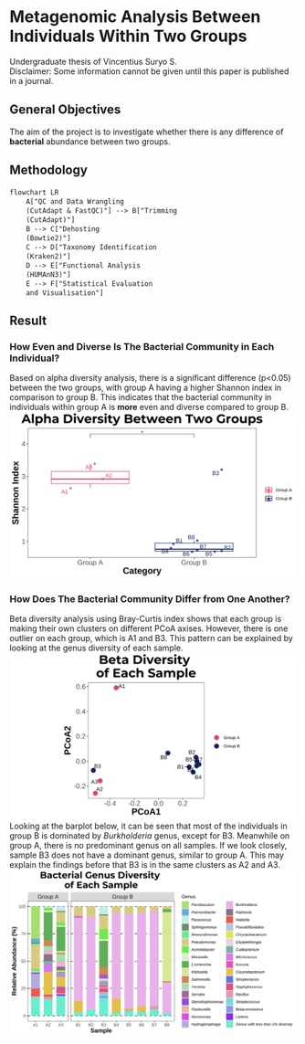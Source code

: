 # Metagenomic Analysis Between Individuals Within Two Groups
Undergraduate thesis of Vincentius Suryo S. \
Disclaimer: Some information cannot be given until this paper is published in a journal.

## General Objectives
The aim of the project is to investigate whether there is any difference of **bacterial** abundance between two groups.

## Methodology
```mermaid
flowchart LR
    A["QC and Data Wrangling
    (CutAdapt & FastQC)"] --> B["Trimming
    (CutAdapt)"]
    B --> C["Dehosting
    (Bowtie2)"]
    C --> D["Taxonomy Identification
    (Kraken2)"]
    D --> E["Functional Analysis
    (HUMAnN3)"]
    E --> F["Statistical Evaluation
    and Visualisation"]
```

## Result
### How Even and Diverse Is The Bacterial Community in Each Individual?
Based on alpha diversity analysis, there is a significant difference (p<0.05) between the two groups, with group A having a higher Shannon index in comparison to group B. This indicates that the bacterial community in individuals within group A is **more** even and diverse compared to group B.\
![plot](/.assets/porto_alpha.svg)

### How Does The Bacterial Community Differ from One Another?
Beta diversity analysis using Bray-Curtis index shows that each group is making their own clusters on different PCoA axises. However, there is one outlier on each group, which is A1 and B3. This pattern can be explained by looking at the genus diversity of each sample.\
![plot](/.assets/porto_betadiv.svg) \
Looking at the barplot below, it can be seen that most of the individuals in group B is dominated by _Burkholderia_ genus, except for B3. Meanwhile on group A, there is no predominant genus on all samples. If we look closely, sample B3 does not have a dominant genus, similar to group A. This may explain the findings before that B3 is in the same clusters as A2 and A3. \
![plot](/.assets/porto_genusabundance.svg)

